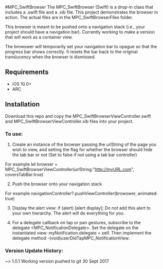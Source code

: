 #MPC_SwiftBrowser 
The MPC_SwiftBrowser (Swift) is a drop-in class that includes a .swift file and a .xib file. This project demonstrates the browser in action. The actual files are in the MPC_SwiftBrowserFiles folder.  

This browser is meant to be pushed onto a navigation stack (i.e., your project should have a navigation bar). Currently working to make a version that will work as a container view.

The browswer will temporarily set your navigation bar to opague so that the progress bar shows correctly. It resets the bar back to the original translucency when the browser is dismissed.


## Requirements

* iOS 10.0+
* ARC

## Installation

Download this repo and copy the MPC_SwiftBrowserViewController.swift and MPC_SwiftBrowserViewController.xib files into your project.


 
<h3>To use:</h3>
 
  1. Create an instance of the browser passing the urlString of the page you wish to view, and setting the flag for whether the browser should hide the tab bar or not (Set to false if not using a tab bar controller)

  For example let browser = MPC_SwiftBrowserViewController(urlString:"http://myURL.com", coversTabBar:true)
 
  2. Push the browser onto your navigation stack

  For example navigationController?.pushViewController(browswer, animated: true)
 
  3. Display the alert view: if (alert) [alert display]; Do not add this alert to your own hierarchy. The alert will do everything for you.

  4. For a delegate callback on tap or pan gestures, subscribe to the delegate <MPC_NotificationDelegate>. Set the delegate on the instantiated view: myNotification.delegate = self. Then implement the delegate method -(void)userDidTapMPC_NotificationView:



<h3>Version Update History:</h3>
  ~> 1.0.1 Working version pushed to git 30 Sept 2017